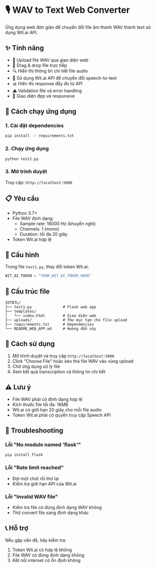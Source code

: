 # 🎙️ WAV to Text Web Converter

Ứng dụng web đơn giản để chuyển đổi file âm thanh WAV thành text sử dụng Wit.ai API.

## ✨ Tính năng

- 📁 Upload file WAV qua giao diện web
- 🎯 Drag & drop file trực tiếp
- 🔍 Hiển thị thông tin chi tiết file audio
- 🤖 Sử dụng Wit.ai API để chuyển đổi speech-to-text
- 📊 Hiển thị response đầy đủ từ API
- ⚠️ Validation file và error handling
- 🎨 Giao diện đẹp và responsive

## 🚀 Cách chạy ứng dụng

### 1. Cài đặt dependencies

```bash
pip install -r requirements.txt
```

### 2. Chạy ứng dụng

```bash
python test1.py
```

### 3. Mở trình duyệt

Truy cập: `http://localhost:5000`

## 📋 Yêu cầu

- Python 3.7+
- File WAV định dạng:
  - Sample rate: 16000 Hz (khuyến nghị)
  - Channels: 1 (mono)
  - Duration: tối đa 20 giây
- Token Wit.ai hợp lệ

## 🔧 Cấu hình

Trong file `test1.py`, thay đổi token Wit.ai:

```python
WIT_AI_TOKEN = "YOUR_WIT_AI_TOKEN_HERE"
```

## 📁 Cấu trúc file

```
IOTBTL/
├── test1.py              # Flask web app
├── templates/
│   └── index.html        # Giao diện web
├── uploads/              # Thư mục tạm cho file upload
├── requirements.txt      # Dependencies
└── README_WEB_APP.md     # Hướng dẫn này
```

## 🎯 Cách sử dụng

1. Mở trình duyệt và truy cập `http://localhost:5000`
2. Click "Choose File" hoặc kéo thả file WAV vào vùng upload
3. Chờ ứng dụng xử lý file
4. Xem kết quả transcription và thông tin chi tiết

## ⚠️ Lưu ý

- File WAV phải có định dạng hợp lệ
- Kích thước file tối đa: 16MB
- Wit.ai có giới hạn 20 giây cho mỗi file audio
- Token Wit.ai phải có quyền truy cập Speech API

## 🐛 Troubleshooting

### Lỗi "No module named 'flask'"
```bash
pip install Flask
```

### Lỗi "Rate limit reached"
- Đợi một chút rồi thử lại
- Kiểm tra giới hạn API của Wit.ai

### Lỗi "Invalid WAV file"
- Kiểm tra file có đúng định dạng WAV không
- Thử convert file sang định dạng khác

## 📞 Hỗ trợ

Nếu gặp vấn đề, hãy kiểm tra:
1. Token Wit.ai có hợp lệ không
2. File WAV có đúng định dạng không
3. Kết nối internet có ổn định không
